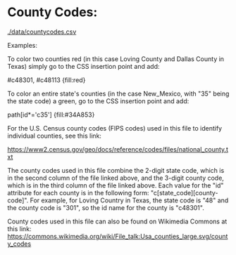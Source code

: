 # County Codes:

[./data/countycodes.csv](./data/countycodes.csv)

Examples:

To color two counties red (in this case Loving County and Dallas County in Texas) simply
go to the CSS insertion point and add:

#c48301, #c48113 {fill:red}

To color an entire state's counties (in the case New_Mexico, with "35" being the state code) a green,
go to the CSS insertion point and add:

path[id*='c35'] {fill:#34A853}

For the U.S. Census county codes (FIPS codes) used in this file to identify individual counties, see this link:

https://www2.census.gov/geo/docs/reference/codes/files/national_county.txt

The county codes used in this file combine the 2-digit state code, which is in the second column of the file
linked above, and the 3-digit county code, which is in the third column of the file linked above. Each value
for the "id" attribute for each county is in the following form: "c[state_code][county-code]". For example,
for Loving Country in Texas, the state code is "48" and the county code is "301", so the id name for the
county is "c48301".

County codes used in this file can also be found on Wikimedia Commons at this link:
https://commons.wikimedia.org/wiki/File_talk:Usa_counties_large.svg/county_codes